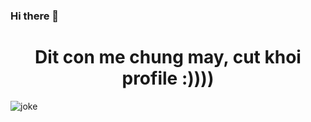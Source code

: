 ### Hi there 👋
<h1 align="center">Dit con me chung may, cut khoi profile :))))</h1>
<span align="center"><img src="https://i.giphy.com/media/KWzzTbkhDvmQU/giphy.gif" alt="joke" /></span>
